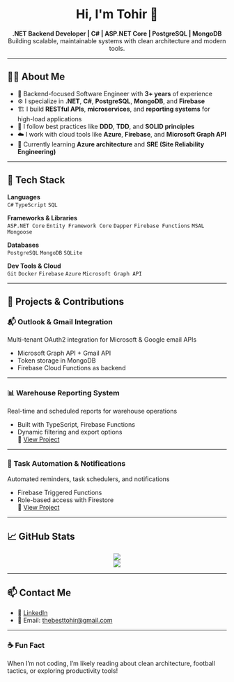 <h1 align="center">Hi, I'm Tohir 👋</h1>
<p align="center">
  <strong>.NET Backend Developer | C# | ASP.NET Core | PostgreSQL | MongoDB</strong><br/>
  Building scalable, maintainable systems with clean architecture and modern tools.
</p>

---

## 🧑‍💻 About Me

- 🧠 Backend-focused Software Engineer with **3+ years** of experience
- ⚙️ I specialize in **.NET**, **C#**, **PostgreSQL**, **MongoDB**, and **Firebase**
- 🏗️ I build **RESTful APIs**, **microservices**, and **reporting systems** for high-load applications
- 🧪 I follow best practices like **DDD**, **TDD**, and **SOLID principles**
- ☁️ I work with cloud tools like **Azure**, **Firebase**, and **Microsoft Graph API**
- 🌱 Currently learning **Azure architecture** and **SRE (Site Reliability Engineering)**

---

## 🔧 Tech Stack

**Languages**  
`C#` `TypeScript` `SQL`

**Frameworks & Libraries**  
`ASP.NET Core` `Entity Framework Core` `Dapper` `Firebase Functions` `MSAL` `Mongoose`

**Databases**  
`PostgreSQL` `MongoDB` `SQLite`

**Dev Tools & Cloud**  
`Git` `Docker` `Firebase` `Azure` `Microsoft Graph API`

---

## 🚀 Projects & Contributions

### 📬 Outlook & Gmail Integration  
Multi-tenant OAuth2 integration for Microsoft & Google email APIs  
- Microsoft Graph API + Gmail API  
- Token storage in MongoDB  
- Firebase Cloud Functions as backend  

---

### 📊 Warehouse Reporting System  
Real-time and scheduled reports for warehouse operations  
- Built with TypeScript, Firebase Functions  
- Dynamic filtering and export options  
🔗 [View Project](https://cargoconnect.io/)

---

### 🔔 Task Automation & Notifications  
Automated reminders, task schedulers, and notifications  
- Firebase Triggered Functions  
- Role-based access with Firestore  
🔗 [View Project](https://cargoconnect.io/)

---

## 📈 GitHub Stats

<p align="center">
  <img src="https://github-readme-stats.vercel.app/api?username=muzammiltokhir&show_icons=true&theme=default" />
  <br />
  <img src="https://github-readme-stats.vercel.app/api/top-langs/?username=muzammiltokhir&layout=compact&theme=default" />
</p>

---

## 📫 Contact Me

- 🔗 [LinkedIn](https://www.linkedin.com/in/tokhirkhuja-anvarkhujaev-91131a1a8/)
- 📧 Email: thebesttohir@gmail.com

---

### ☕ Fun Fact
When I’m not coding, I’m likely reading about clean architecture, football tactics, or exploring productivity tools!

